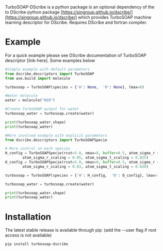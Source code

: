 TurboSOAP-DScribe is a python package is an optional dependency of the to DScribe python package [https://singroup.github.io/dscribe/](https://singroup.github.io/dscribe/) which provides TurboSOAP machine learning descriptor for DScribe. Requires DScribe and fortran compiler.

# Example
For a quick example please see DScribe documentation of TurboSOAP descriptor [link-here]. 
Some examples below
```python
#Simple example with default parameters
from dscribe.descriptors import TurboSOAP
from ase.build import molecule

turbosoap = TurboSOAP(species = {'H': None,  'O': None}, lmax=8)

#Water molecule
water = molecule("H2O")

#Create TurboSOAP output for water
turbosoap_water = turbosoap.create(water)

print(turbosoap_water.shape)
print(turbosoap_water)

#More involved example with explicit parameters
from dscribe.descriptors import TurboSOAPSpecie

# More control on each species
H_config = TurboSOAPSpecie(rcut=5.0, nmax=8, buffer=0.5, atom_sigma_r = 0.3, atom_sigma_t = 0.5,
        atom_sigma_r_scaling = 0.05, atom_sigma_t_scaling = 0.025)
O_config = TurboSOAPSpecie(rcut=5.0, nmax=8, buffer=0.5, atom_sigma_r = 0.2, atom_sigma_t = 0.3,
        atom_sigma_r_scaling = 0.03, atom_sigma_t_scaling = 0.020)

turbosoap = TurboSOAP(species = {'H': H_config,  'O': O_config}, lmax=10)

turbosoap_water = turbosoap.create(water)

print(turbosoap_water.shape)
print(turbosoap_water)
```

# Installation
The latest stable release is available through pip: (add the --user flag if root access is not available)

```sh
pip install turbosoap-dscribe
```
